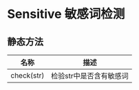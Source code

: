 # Sensitive 敏感词检测

## 静态方法

| 名称         | 描述            |
| ---------- | ------------- |
| check(str) | 检验str中是否含有敏感词 |